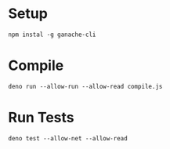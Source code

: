 # Setup

`npm instal -g ganache-cli`

# Compile

`deno run --allow-run --allow-read compile.js `

# Run Tests

`deno test --allow-net --allow-read`
